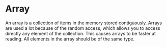 # Array

An array is a collection of items in the memory stored contiguously. Arrays are used a lot because of the random access, which allows you to access directly any element of the collection. This causes arrays to be faster at reading. All elements in the array should be of the same type.

